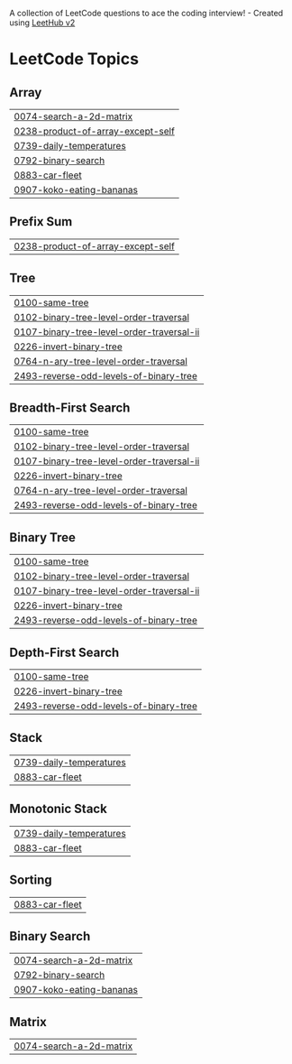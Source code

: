 A collection of LeetCode questions to ace the coding interview! - Created using [LeetHub v2](https://github.com/arunbhardwaj/LeetHub-2.0)
<!---LeetCode Topics Start-->
# LeetCode Topics
## Array
|  |
| ------- |
| [0074-search-a-2d-matrix](https://github.com/Nour8317/LeetCode/tree/master/0074-search-a-2d-matrix) |
| [0238-product-of-array-except-self](https://github.com/Nour8317/LeetCode/tree/master/0238-product-of-array-except-self) |
| [0739-daily-temperatures](https://github.com/Nour8317/LeetCode/tree/master/0739-daily-temperatures) |
| [0792-binary-search](https://github.com/Nour8317/LeetCode/tree/master/0792-binary-search) |
| [0883-car-fleet](https://github.com/Nour8317/LeetCode/tree/master/0883-car-fleet) |
| [0907-koko-eating-bananas](https://github.com/Nour8317/LeetCode/tree/master/0907-koko-eating-bananas) |
## Prefix Sum
|  |
| ------- |
| [0238-product-of-array-except-self](https://github.com/Nour8317/LeetCode/tree/master/0238-product-of-array-except-self) |
## Tree
|  |
| ------- |
| [0100-same-tree](https://github.com/Nour8317/LeetCode/tree/master/0100-same-tree) |
| [0102-binary-tree-level-order-traversal](https://github.com/Nour8317/LeetCode/tree/master/0102-binary-tree-level-order-traversal) |
| [0107-binary-tree-level-order-traversal-ii](https://github.com/Nour8317/LeetCode/tree/master/0107-binary-tree-level-order-traversal-ii) |
| [0226-invert-binary-tree](https://github.com/Nour8317/LeetCode/tree/master/0226-invert-binary-tree) |
| [0764-n-ary-tree-level-order-traversal](https://github.com/Nour8317/LeetCode/tree/master/0764-n-ary-tree-level-order-traversal) |
| [2493-reverse-odd-levels-of-binary-tree](https://github.com/Nour8317/LeetCode/tree/master/2493-reverse-odd-levels-of-binary-tree) |
## Breadth-First Search
|  |
| ------- |
| [0100-same-tree](https://github.com/Nour8317/LeetCode/tree/master/0100-same-tree) |
| [0102-binary-tree-level-order-traversal](https://github.com/Nour8317/LeetCode/tree/master/0102-binary-tree-level-order-traversal) |
| [0107-binary-tree-level-order-traversal-ii](https://github.com/Nour8317/LeetCode/tree/master/0107-binary-tree-level-order-traversal-ii) |
| [0226-invert-binary-tree](https://github.com/Nour8317/LeetCode/tree/master/0226-invert-binary-tree) |
| [0764-n-ary-tree-level-order-traversal](https://github.com/Nour8317/LeetCode/tree/master/0764-n-ary-tree-level-order-traversal) |
| [2493-reverse-odd-levels-of-binary-tree](https://github.com/Nour8317/LeetCode/tree/master/2493-reverse-odd-levels-of-binary-tree) |
## Binary Tree
|  |
| ------- |
| [0100-same-tree](https://github.com/Nour8317/LeetCode/tree/master/0100-same-tree) |
| [0102-binary-tree-level-order-traversal](https://github.com/Nour8317/LeetCode/tree/master/0102-binary-tree-level-order-traversal) |
| [0107-binary-tree-level-order-traversal-ii](https://github.com/Nour8317/LeetCode/tree/master/0107-binary-tree-level-order-traversal-ii) |
| [0226-invert-binary-tree](https://github.com/Nour8317/LeetCode/tree/master/0226-invert-binary-tree) |
| [2493-reverse-odd-levels-of-binary-tree](https://github.com/Nour8317/LeetCode/tree/master/2493-reverse-odd-levels-of-binary-tree) |
## Depth-First Search
|  |
| ------- |
| [0100-same-tree](https://github.com/Nour8317/LeetCode/tree/master/0100-same-tree) |
| [0226-invert-binary-tree](https://github.com/Nour8317/LeetCode/tree/master/0226-invert-binary-tree) |
| [2493-reverse-odd-levels-of-binary-tree](https://github.com/Nour8317/LeetCode/tree/master/2493-reverse-odd-levels-of-binary-tree) |
## Stack
|  |
| ------- |
| [0739-daily-temperatures](https://github.com/Nour8317/LeetCode/tree/master/0739-daily-temperatures) |
| [0883-car-fleet](https://github.com/Nour8317/LeetCode/tree/master/0883-car-fleet) |
## Monotonic Stack
|  |
| ------- |
| [0739-daily-temperatures](https://github.com/Nour8317/LeetCode/tree/master/0739-daily-temperatures) |
| [0883-car-fleet](https://github.com/Nour8317/LeetCode/tree/master/0883-car-fleet) |
## Sorting
|  |
| ------- |
| [0883-car-fleet](https://github.com/Nour8317/LeetCode/tree/master/0883-car-fleet) |
## Binary Search
|  |
| ------- |
| [0074-search-a-2d-matrix](https://github.com/Nour8317/LeetCode/tree/master/0074-search-a-2d-matrix) |
| [0792-binary-search](https://github.com/Nour8317/LeetCode/tree/master/0792-binary-search) |
| [0907-koko-eating-bananas](https://github.com/Nour8317/LeetCode/tree/master/0907-koko-eating-bananas) |
## Matrix
|  |
| ------- |
| [0074-search-a-2d-matrix](https://github.com/Nour8317/LeetCode/tree/master/0074-search-a-2d-matrix) |
<!---LeetCode Topics End-->